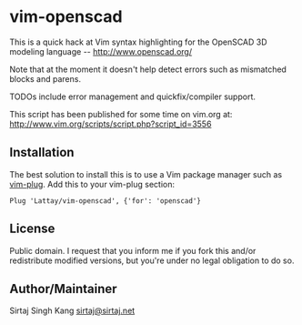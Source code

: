 vim-openscad
============

This is a quick hack at Vim syntax highlighting for the OpenSCAD 3D modeling
language -- http://www.openscad.org/ 

Note that at the moment it doesn't help detect errors such as mismatched blocks
and parens. 

TODOs include error management and quickfix/compiler support. 

This script has been published for some time on vim.org at:
    http://www.vim.org/scripts/script.php?script_id=3556

Installation
------------

The best solution to install this is to use a Vim package manager such as [vim-plug](https://github.com/junegunn/vim-plug).
Add this to your vim-plug section:

    Plug 'Lattay/vim-openscad', {'for': 'openscad'}

License
-------

Public domain. I request that you inform me if you fork this and/or
redistribute modified versions, but you're under no legal obligation to do so.


Author/Maintainer
-----------------

Sirtaj Singh Kang <sirtaj@sirtaj.net>

